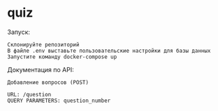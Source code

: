 # quiz

Запуск:

    Склонируйте репозиторий
    В файле .env выставьте пользовательские настройки для базы данных
    Запустите команду docker-compose up

Документация по API:

    Добавление вопросов (POST)

    URL: /question
    QUERY PARAMETERS: question_number



